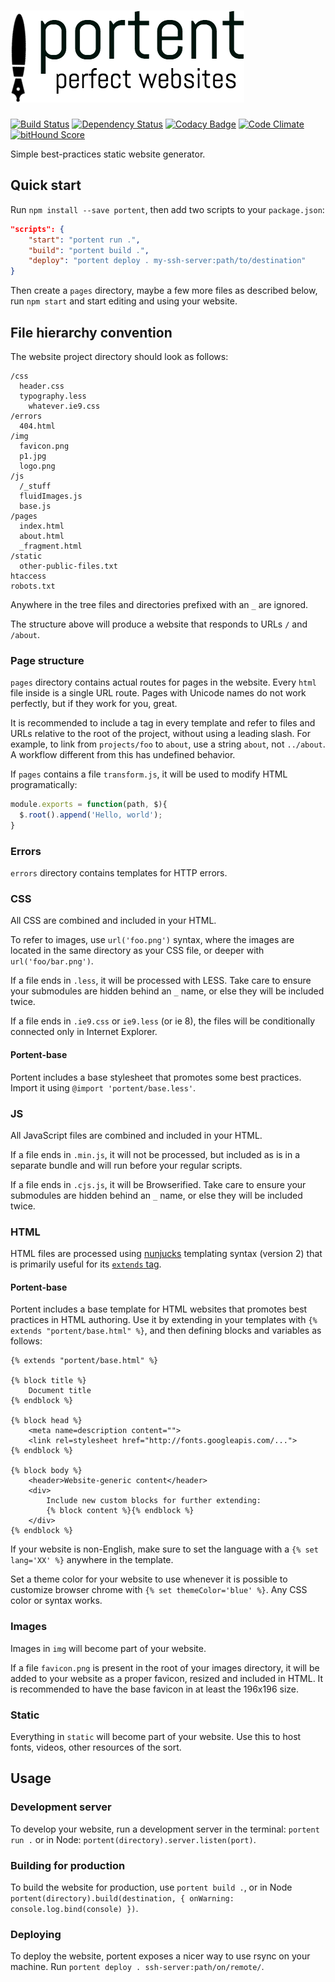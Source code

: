 # ![portent: perfect websites](media/logo.png)

[![Build Status](https://travis-ci.org/denis-sokolov/portent.svg?branch=master)](https://travis-ci.org/denis-sokolov/portent)
[![Dependency Status](https://gemnasium.com/denis-sokolov/portent.svg)](https://gemnasium.com/denis-sokolov/portent)
[![Codacy Badge](https://api.codacy.com/project/badge/5386b47284f34b5f85cfca06976f4cdc)](https://www.codacy.com/app/denis-sokolov/portent)
[![Code Climate](https://codeclimate.com/github/denis-sokolov/portent/badges/gpa.svg)](https://codeclimate.com/github/denis-sokolov/portent)
[![bitHound Score](https://app.bithound.io/denis-sokolov/portent/badges/score.svg)](http://app.bithound.io/denis-sokolov/portent)

Simple best-practices static website generator.

## Quick start
Run `npm install --save portent`, then add two scripts to your `package.json`:

```json
"scripts": {
	"start": "portent run .",
	"build": "portent build .",
	"deploy": "portent deploy . my-ssh-server:path/to/destination"
}
```

Then create a `pages` directory, maybe a few more files as described below, run `npm start` and start editing and using your website.

## File hierarchy convention
The website project directory should look as follows:

```
/css
  header.css
  typography.less
	whatever.ie9.css
/errors
  404.html
/img
  favicon.png
  p1.jpg
  logo.png
/js
  /_stuff
  fluidImages.js
  base.js
/pages
  index.html
  about.html
  _fragment.html
/static
  other-public-files.txt
htaccess
robots.txt
```

Anywhere in the tree files and directories prefixed with an `_` are ignored.

The structure above will produce a website that responds to URLs `/` and `/about`.

### Page structure
`pages` directory contains actual routes for pages in the website. Every `html` file inside is a single URL route. Pages with Unicode names do not work perfectly, but if they work for you, great.

It is recommended to include a <base> tag in every template and refer to files and URLs relative to the root of the project, without using a leading slash. For example, to link from `projects/foo` to `about`, use a string `about`, not `../about`. A workflow different from this has undefined behavior.

If `pages` contains a file `transform.js`, it will be used to modify HTML programatically:

```js
module.exports = function(path, $){
  $.root().append('Hello, world');
}
```

### Errors
`errors` directory contains templates for HTTP errors.

### CSS
All CSS are combined and included in your HTML.

To refer to images, use `url('foo.png')` syntax, where the images are located in the same directory as your CSS file, or deeper with `url('foo/bar.png')`.

If a file ends in `.less`, it will be processed with LESS. Take care to ensure your submodules are hidden behind an `_` name, or else they will be included twice.

If a file ends in `.ie9.css` or `ie9.less` (or ie 8), the files will be conditionally connected only in Internet Explorer.

#### Portent-base
Portent includes a base stylesheet that promotes some best practices. Import it using `@import 'portent/base.less'`.

### JS
All JavaScript files are combined and included in your HTML.

If a file ends in `.min.js`, it will not be processed, but included as is in a separate bundle and will run before your regular scripts.

If a file ends in `.cjs.js`, it will be Browserified. Take care to ensure your submodules are hidden behind an `_` name, or else they will be included twice.

### HTML
HTML files are processed using [nunjucks](https://github.com/mozilla/nunjucks) templating syntax (version 2) that is primarily useful for its [`extends` tag](https://mozilla.github.io/nunjucks/templating.html#extends).

#### Portent-base
Portent includes a base template for HTML websites that promotes best practices in HTML authoring. Use it by extending in your templates with `{% extends "portent/base.html" %}`, and then defining blocks and variables as follows:

```
{% extends "portent/base.html" %}

{% block title %}
	Document title
{% endblock %}

{% block head %}
	<meta name=description content="">
	<link rel=stylesheet href="http://fonts.googleapis.com/...">
{% endblock %}

{% block body %}
	<header>Website-generic content</header>
	<div>
	    Include new custom blocks for further extending:
	    {% block content %}{% endblock %}
	</div>
{% endblock %}
```

If your website is non-English, make sure to set the language with a `{% set lang='XX' %}` anywhere in the template.

Set a theme color for your website to use whenever it is possible to customize browser chrome with `{% set themeColor='blue' %}`. Any CSS color or syntax works.

### Images
Images in `img` will become part of your website.

If a file `favicon.png` is present in the root of your images directory, it will be added to your website as a proper favicon, resized and included in HTML. It is recommended to have the base favicon in at least the 196x196 size.

### Static
Everything in `static` will become part of your website. Use this to host fonts, videos, other resources of the sort.

## Usage

### Development server
To develop your website, run a development server in the terminal: `portent run .` or in Node: `portent(directory).server.listen(port)`.

### Building for production
To build the website for production, use `portent build .`, or in Node `portent(directory).build(destination, { onWarning: console.log.bind(console) })`.

### Deploying
To deploy the website, portent exposes a nicer way to use rsync on your machine. Run `portent deploy . ssh-server:path/on/remote/`.
